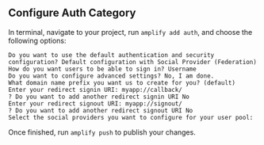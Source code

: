 ## Configure Auth Category

In terminal, navigate to your project, run `amplify add auth`, and choose the following options:

```terminal
Do you want to use the default authentication and security configuration? Default configuration with Social Provider (Federation)
How do you want users to be able to sign in? Username
Do you want to configure advanced settings? No, I am done.
What domain name prefix you want us to create for you? (default)
Enter your redirect signin URI: myapp://callback/
? Do you want to add another redirect signin URI No
Enter your redirect signout URI: myapp://signout/
? Do you want to add another redirect signout URI No
Select the social providers you want to configure for your user pool:
```

Once finished, run `amplify push` to publish your changes.
